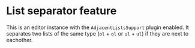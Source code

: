 # List separator feature

This is an editor instance with the `AdjacentListsSupport` plugin enabled. It separates two lists of the same type (`ol` + `ol` or `ul` + `ul`) if they are next to eachother.
